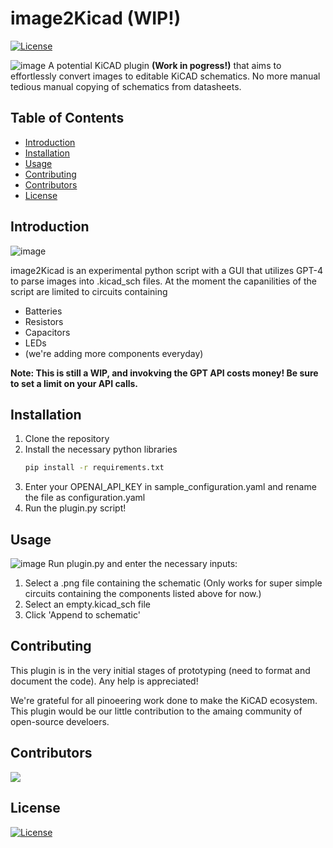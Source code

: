 # image2Kicad (WIP!)

[![License](https://img.shields.io/badge/license-GNU%20GPL-blue.svg)](https://github.com/monacrylic/image2KiCAD/blob/main/LICENSE)

![image](https://github.com/Monacrylic/image2KiCAD/assets/44057927/c160252f-aca2-48fd-b79f-009555edab22)
A potential KiCAD plugin <b>(Work in pogress!)</b> that aims to effortlessly convert images to editable KiCAD schematics. No more manual tedious manual copying of schematics from datasheets.

## Table of Contents

- [Introduction](#introduction)
- [Installation](#installation)
- [Usage](#usage)
- [Contributing](#contributing)
- [Contributors](#contributors)
- [License](#license)

## Introduction
![image](https://github.com/Monacrylic/image2KiCAD/assets/44057927/c160252f-aca2-48fd-b79f-009555edab22)

image2Kicad is an experimental python script with a GUI that utilizes GPT-4 to parse images into .kicad_sch files. 
At the moment the capanilities of the script are limited to circuits containing
- Batteries
- Resistors
- Capacitors
- LEDs
- (we're adding more components everyday)

<b> Note: This is still a WIP, and invokving the GPT API costs money! Be sure to set a limit on your API calls.</b>

## Installation

1. Clone the repository
2. Install the necessary python libraries
    ```bash
    pip install -r requirements.txt
    ```
3. Enter your OPENAI_API_KEY in sample_configuration.yaml and rename the file as configuration.yaml
4. Run the plugin.py script!

## Usage
![image](https://github.com/Monacrylic/image2KiCAD/assets/44057927/d439c594-fb4a-40e4-9919-bb4b01e05cad)
Run plugin.py and enter the necessary inputs:
1. Select a .png file containing the schematic (Only works for super simple circuits containing the components listed above for now.)
2. Select an empty.kicad_sch file
3. Click 'Append to schematic'

## Contributing
This plugin is in the very initial stages of prototyping (need to format and document the code). Any help is appreciated!

We're grateful for all pinoeering work done to make the KiCAD ecosystem. This plugin would be our little contribution to the amaing community of open-source develoers.


## Contributors
<a href="https://github.com/monacrylic/image2Kicad/graphs/contributors">
  <img src="https://contrib.rocks/image?repo=monacrylic/image2Kicad" />
</a>

## License
[![License](https://img.shields.io/badge/license-GNU%20GPL-blue.svg)](https://github.com/monacrylic/image2KiCAD/blob/main/LICENSE)

